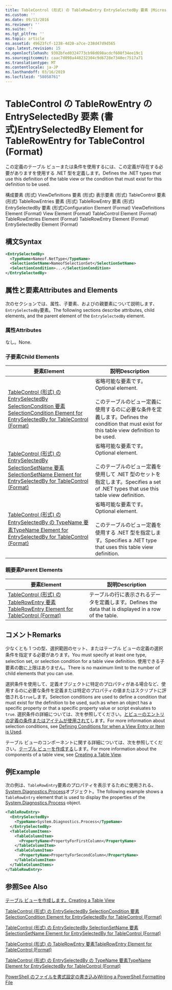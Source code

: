 ```yaml
---
title: TableControl (形式) の TableRowEntry EntrySelectedBy 要素 |Microsoft Docs
ms.custom: ''
ms.date: 09/13/2016
ms.reviewer: ''
ms.suite: ''
ms.tgt_pltfrm: ''
ms.topic: article
ms.assetid: 49623fcf-1238-4d20-a7ce-238d47d9d565
caps.latest.revision: 15
ms.openlocfilehash: 9302bfed0324773cb98d698acdcf608f34ee19c1
ms.sourcegitcommit: caac7d098a448232304c9d6728e7340ec7517a71
ms.translationtype: MT
ms.contentlocale: ja-JP
ms.lasthandoff: 03/16/2019
ms.locfileid: "58058761"
---
```

# <a name="entryselectedby-element-for-tablerowentry--for-tablecontrol-format"></a><span data-ttu-id="1833f-102">TableControl の TableRowEntry の EntrySelectedBy 要素 (書式)</span><span class="sxs-lookup"><span data-stu-id="1833f-102">EntrySelectedBy Element for TableRowEntry  for TableControl (Format)</span></span>

<span data-ttu-id="1833f-103">この定義のテーブル ビューまたは条件を使用するには、この定義が存在する必要がありますを使用する .NET 型を定義します。</span><span class="sxs-lookup"><span data-stu-id="1833f-103">Defines the .NET types that use this definition of the table view or the condition that must exist for this definition to be used.</span></span>

<span data-ttu-id="1833f-104">構成要素 (形式) ViewDefinitions 要素 (形式) 表示要素 (形式) TableControl 要素 (形式) TableRowEntries 要素 (形式) TableRowEntry 要素 (形式) EntrySelectedBy 要素 (形式)</span><span class="sxs-lookup"><span data-stu-id="1833f-104">Configuration Element (Format) ViewDefinitions Element (Format) View Element (Format) TableControl Element (Format) TableRowEntries Element (Format) TableRowEntry Element (Format) EntrySelectedBy Element (Format)</span></span>

## <a name="syntax"></a><span data-ttu-id="1833f-105">構文</span><span class="sxs-lookup"><span data-stu-id="1833f-105">Syntax</span></span>

```xml
<EntrySelectedBy>
  <TypeName>Nameof.NetType</TypeName>
  <SelectionSetName>NameofSelectionSet</SelectionSetName>
  <SelectionCondition>...</SelectionCondition>
</EntrySelectedBy>
```

## <a name="attributes-and-elements"></a><span data-ttu-id="1833f-106">属性と要素</span><span class="sxs-lookup"><span data-stu-id="1833f-106">Attributes and Elements</span></span>

<span data-ttu-id="1833f-107">次のセクションでは、属性、子要素、およびの親要素について説明します、`EntrySelectedBy`要素。</span><span class="sxs-lookup"><span data-stu-id="1833f-107">The following sections describe attributes, child elements, and the parent element of the `EntrySelectedBy` element.</span></span>

### <a name="attributes"></a><span data-ttu-id="1833f-108">属性</span><span class="sxs-lookup"><span data-stu-id="1833f-108">Attributes</span></span>

<span data-ttu-id="1833f-109">なし。</span><span class="sxs-lookup"><span data-stu-id="1833f-109">None.</span></span>

### <a name="child-elements"></a><span data-ttu-id="1833f-110">子要素</span><span class="sxs-lookup"><span data-stu-id="1833f-110">Child Elements</span></span>

|<span data-ttu-id="1833f-111">要素</span><span class="sxs-lookup"><span data-stu-id="1833f-111">Element</span></span>|<span data-ttu-id="1833f-112">説明</span><span class="sxs-lookup"><span data-stu-id="1833f-112">Description</span></span>|
|-------------|-----------------|
|[<span data-ttu-id="1833f-113">TableControl (形式) の EntrySelectedBy SelectionCondition 要素</span><span class="sxs-lookup"><span data-stu-id="1833f-113">SelectionCondition Element for EntrySelectedBy for TableControl (Format)</span></span>](./selectioncondition-element-for-entryselectedby-for-tablecontrol-format.md)|<span data-ttu-id="1833f-114">省略可能な要素です。</span><span class="sxs-lookup"><span data-stu-id="1833f-114">Optional element.</span></span><br /><br /> <span data-ttu-id="1833f-115">このテーブルのビュー定義に使用するのに必要な条件を定義します。</span><span class="sxs-lookup"><span data-stu-id="1833f-115">Defines the condition that must exist for this table view definition to be used.</span></span>|
|[<span data-ttu-id="1833f-116">TableControl (形式) の EntrySelectedBy SelectionSetName 要素</span><span class="sxs-lookup"><span data-stu-id="1833f-116">SelectionSetName Element for EntrySelectedBy for TableControl (Format)</span></span>](./selectionsetname-element-for-entryselectedby-for-tablecontrol-format.md)|<span data-ttu-id="1833f-117">省略可能な要素です。</span><span class="sxs-lookup"><span data-stu-id="1833f-117">Optional element.</span></span><br /><br /> <span data-ttu-id="1833f-118">このテーブルのビュー定義を使用して .NET 型のセットを指定します。</span><span class="sxs-lookup"><span data-stu-id="1833f-118">Specifies a set of .NET types that use this table view definition.</span></span>|
|[<span data-ttu-id="1833f-119">TableControl (形式) の EntrySelectedBy の TypeName 要素</span><span class="sxs-lookup"><span data-stu-id="1833f-119">TypeName Element for EntrySelectedBy for TableControl (Format)</span></span>](./typename-element-for-entryselectedby-for-tablecontrol-format.md)|<span data-ttu-id="1833f-120">省略可能な要素です。</span><span class="sxs-lookup"><span data-stu-id="1833f-120">Optional element.</span></span><br /><br /> <span data-ttu-id="1833f-121">このテーブルのビュー定義を使用する .NET 型を指定します。</span><span class="sxs-lookup"><span data-stu-id="1833f-121">Specifies a .NET type that uses this table view definition.</span></span>|

### <a name="parent-elements"></a><span data-ttu-id="1833f-122">親要素</span><span class="sxs-lookup"><span data-stu-id="1833f-122">Parent Elements</span></span>

|<span data-ttu-id="1833f-123">要素</span><span class="sxs-lookup"><span data-stu-id="1833f-123">Element</span></span>|<span data-ttu-id="1833f-124">説明</span><span class="sxs-lookup"><span data-stu-id="1833f-124">Description</span></span>|
|-------------|-----------------|
|[<span data-ttu-id="1833f-125">TableControl (形式) の TableRowEntry 要素</span><span class="sxs-lookup"><span data-stu-id="1833f-125">TableRowEntry Element for TableControl (Format)</span></span>](./tablerowentry-element-for-tablerowentries-for-tablecontrol-format.md)|<span data-ttu-id="1833f-126">テーブルの行に表示されるデータを定義します。</span><span class="sxs-lookup"><span data-stu-id="1833f-126">Defines the data that is displayed in a row of the table.</span></span>|

## <a name="remarks"></a><span data-ttu-id="1833f-127">コメント</span><span class="sxs-lookup"><span data-stu-id="1833f-127">Remarks</span></span>

<span data-ttu-id="1833f-128">少なくとも 1 つの型、選択範囲のセット、またはテーブル ビューの定義の選択条件を指定する必要があります。</span><span class="sxs-lookup"><span data-stu-id="1833f-128">You must specify at least one type, selection set, or selection condition for a table view definition.</span></span> <span data-ttu-id="1833f-129">使用できる子要素の数に上限はありません。</span><span class="sxs-lookup"><span data-stu-id="1833f-129">There is no maximum limit to the number of child elements that you can use.</span></span>

<span data-ttu-id="1833f-130">選択条件を使用して、定義オブジェクトに特定のプロパティがある場合など、使用するのに必要な条件を定義または特定のプロパティの値またはスクリプトに評価される`true`します。</span><span class="sxs-lookup"><span data-stu-id="1833f-130">Selection conditions are used to define a condition that must exist for the definition to be used, such as when an object has a specific property or that a specific property value or script evaluates to `true`.</span></span> <span data-ttu-id="1833f-131">選択条件の詳細については、次を参照してください。[とビューのエントリの定義の条件またはアイテムが使用されて](./defining-conditions-for-displaying-data.md)します。</span><span class="sxs-lookup"><span data-stu-id="1833f-131">For more information about selection conditions, see [Defining Conditions for when a View Entry or Item is Used](./defining-conditions-for-displaying-data.md).</span></span>

<span data-ttu-id="1833f-132">テーブル ビューのコンポーネントに関する詳細については、次を参照してください。[テーブル ビューを作成する](./creating-a-table-view.md)します。</span><span class="sxs-lookup"><span data-stu-id="1833f-132">For more information about the components of a table view, see [Creating a Table View](./creating-a-table-view.md).</span></span>

## <a name="example"></a><span data-ttu-id="1833f-133">例</span><span class="sxs-lookup"><span data-stu-id="1833f-133">Example</span></span>

<span data-ttu-id="1833f-134">次の例は、`TableRowEntry`要素のプロパティを表示するために使用される、 [System.Diagnostics.Process](/dotnet/api/System.Diagnostics.Process)オブジェクト。</span><span class="sxs-lookup"><span data-stu-id="1833f-134">The following example shows a `TableRowEntry` element that is used to display the properties of the [System.Diagnostics.Process](/dotnet/api/System.Diagnostics.Process) object.</span></span>

```xml
<TableRowEntry>
  <EntrySelectedBy>
    <TypeName>System.Diagnostics.Process</TypeName>
  </EntrySelectedBy>
  <TableColumnItems>
    <TableColumnItem>
      <PropertyName>PropertyForFirstColumn</PropertyName>
    </TableColumnItem>
    <TableColumnItem>
      <PropertyName>PropertyForSecondColumn</PropertyName>
    </TableColumnItem>
  </TableColumnItems>
</TableRowEntry>
```

## <a name="see-also"></a><span data-ttu-id="1833f-135">参照</span><span class="sxs-lookup"><span data-stu-id="1833f-135">See Also</span></span>

[<span data-ttu-id="1833f-136">テーブル ビューを作成します。</span><span class="sxs-lookup"><span data-stu-id="1833f-136">Creating a Table View</span></span>](./creating-a-table-view.md)

[<span data-ttu-id="1833f-137">TableControl (形式) の EntrySelectedBy SelectionCondition 要素</span><span class="sxs-lookup"><span data-stu-id="1833f-137">SelectionCondition Element for EntrySelectedBy for TableControl (Format)</span></span>](./selectioncondition-element-for-entryselectedby-for-tablecontrol-format.md)

[<span data-ttu-id="1833f-138">TableControl (形式) の EntrySelectedBy SelectionSetName 要素</span><span class="sxs-lookup"><span data-stu-id="1833f-138">SelectionSetName Element for EntrySelectedBy for TableControl (Format)</span></span>](./selectionsetname-element-for-entryselectedby-for-tablecontrol-format.md)

[<span data-ttu-id="1833f-139">TableControl (形式) の TableRowEntry 要素</span><span class="sxs-lookup"><span data-stu-id="1833f-139">TableRowEntry Element for TableControl (Format)</span></span>](./tablerowentry-element-for-tablerowentries-for-tablecontrol-format.md)

[<span data-ttu-id="1833f-140">TableControl (形式) の EntrySelectedBy の TypeName 要素</span><span class="sxs-lookup"><span data-stu-id="1833f-140">TypeName Element for EntrySelectedBy for TableControl (Format)</span></span>](./typename-element-for-entryselectedby-for-tablecontrol-format.md)

[<span data-ttu-id="1833f-141">PowerShell のファイルを書式設定の書き込み</span><span class="sxs-lookup"><span data-stu-id="1833f-141">Writing a PowerShell Formatting File</span></span>](./writing-a-powershell-formatting-file.md)

